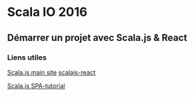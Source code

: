 # Scala IO 2016 

## Démarrer un projet avec Scala.js & React 

### Liens utiles

[Scala.js main site](https://www.scala-js.org/)
[scalajs-react](https://github.com/japgolly/scalajs-react)

[Scala.js SPA-tutorial](https://github.com/ochrons/scalajs-spa-tutorial)

